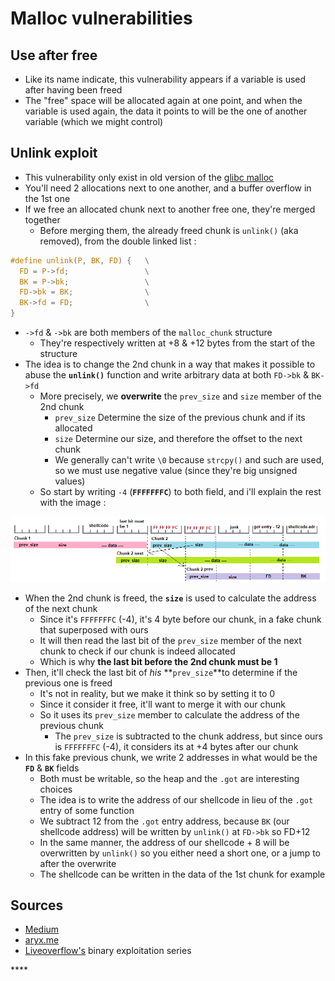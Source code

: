 # Malloc vulnerabilities

## Use after free

* Like its name indicate, this vulnerability appears if a variable is used after having been freed
* The "free" space will be allocated again at one point, and when the variable is used again, the data it points to will be the one of another variable \(which we might control\)

## Unlink exploit

* This vulnerability only exist in old version of the [glibc malloc](https://zcugni.gitbook.io/notes/binary-exploitation/memory/draft)
* You'll need 2 allocations next to one another, and a buffer overflow in the 1st one
* If we free an allocated chunk next to another free one, they're merged together
  * Before merging them, the already freed chunk is `unlink()` \(aka removed\), from the double linked list :

```c
#define unlink(P, BK, FD) {   \
  FD = P->fd;                 \
  BK = P->bk;                 \
  FD->bk = BK;                \
  BK->fd = FD;                \
}
```

* `->fd` & `->bk`  are both members of the `malloc_chunk` structure
  * They're respectively written at +8 & +12 bytes from the start of the structure
* The idea is to change the 2nd chunk in a way that makes it possible to abuse the **`unlink()`** function and write arbitrary data at both `FD->bk` & `BK->fd`
  * More precisely, we **overwrite** the `prev_size` and `size` member of the 2nd chunk
    * `prev_size` Determine the size of the previous chunk and if its allocated
    * `size` Determine our size, and therefore the offset to the next chunk
    * We generally can't write `\0` because `strcpy()` and such are used, so we must use negative value \(since they're big unsigned values\)
  * So start by writing `-4` \(**`FFFFFFFC`**\) to both field, and i'll explain the rest with the image :

![](../../.gitbook/assets/unlink.png)

* When the 2nd chunk is freed, the **`size`** is used to calculate the address of the next chunk
  * Since it's `FFFFFFFC` \(-4\), it's 4 byte before our chunk, in a fake chunk that superposed with ours
  * It will then read the last bit of the `prev_size` member of the next chunk to check if our chunk is indeed allocated
  * Which is why **the last bit before the 2nd chunk must be 1**
* Then, it'll check the last bit of _his_ **`prev_size`**to determine if the previous one is freed
  * It's not in reality, but we make it think so by setting it to 0
  * Since it consider it free, it'll want to merge it with our chunk
  * So it uses its `prev_size` member to calculate the address of the previous chunk
    * The `prev_size` is subtracted to the chunk address, but since ours is `FFFFFFFC` \(-4\), it considers its  at +4 bytes after our chunk
* In this fake previous chunk, we write 2 addresses in what would be the **`FD`** & **`BK`** fields
  * Both must be writable, so the heap and the `.got` are interesting choices
  * The idea is to write the address of our shellcode in lieu of the `.got` entry of some function
  * We subtract 12 from the `.got` entry address, because `BK` \(our shellcode address\)  will be written by `unlink()` at `FD->bk` so FD+12
  * In the same manner, the address of our shellcode + 8 will be overwritten by `unlink()` so you either need a short one, or a jump to after the overwrite
  * The shellcode can be written in the data of the 1st chunk for example

## Sources

* [Medium](https://medium.com/@airman604/protostar-heap-3-walkthrough-56d9334bcd13)
* [aryx.me](https://www.ayrx.me/protostar-walkthrough-heap#toc-3)
* [Liveoverflow's](https://www.youtube.com/watch?v=iyAyN3GFM7A&list=PLhixgUqwRTjxglIswKp9mpkfPNfHkzyeN) binary exploitation series

\*\*\*\*

